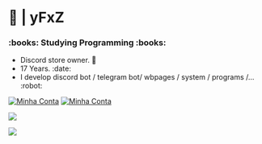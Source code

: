<p align="center">
<br><h1 align="left">🥊 <b>|</b> yFxZ</h1>
<h3 align="left">:books: Studying Programming :books:</h3>
<ul>
    <li>Discord store owner. 🛒</li>
    <li>17 Years. :date:</li>
    <li>I develop discord bot / telegram bot/ wbpages / system / programs /... :robot:</li>
</ul>
<a href="https://discord.com/users/295689199879716885"><img src="https://img.shields.io/badge/-@yfxzown_-4169E1?style=flat&labelColor=7289da&logo=discord&logoColor=white" alt="Minha Conta" /></a>
<a href="https://discord.gg/k5c2yKeJRA"><img src="https://img.shields.io/badge/-🎈 yFxZ Store 🎈_-4169E1?style=flat&labelColor=7289da&logo=discord&logoColor=white" alt="Minha Conta" /></a>

![](https://discord.c99.nl/widget/theme-3/295689199879716885.png)

![](https://media.tenor.com/Y0D4Zb_hED0AAAAC/hello-kitty-dancing.gif)
